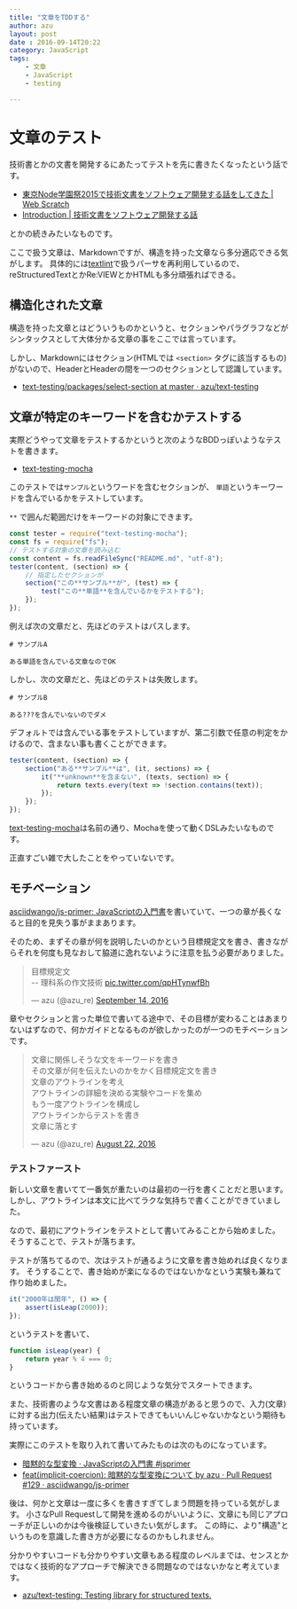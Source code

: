 ```yaml
---
title: "文章をTDDする"
author: azu
layout: post
date : 2016-09-14T20:22
category: JavaScript
tags:
    - 文章
    - JavaScript
    - testing

---
```


# 文章のテスト

技術書とかの文書を開発するにあたってテストを先に書きたくなったという話です。

- [東京Node学園祭2015で技術文書をソフトウェア開発する話をしてきた | Web Scratch](https://efcl.info/2015/11/07/nodefest-2015/)
- [Introduction | 技術文書をソフトウェア開発する話](https://azu.gitbooks.io/nodefest-technical-writing/content/)

とかの続きみたいなものです。

ここで扱う文章は、Markdownですが、構造を持った文章なら多分適応できる気がします。
具体的には[textlint](https://github.com/textlint/textlint "textlint")で扱うパーサを再利用しているので、reStructuredTextとかRe:VIEWとかHTMLも多分頑張ればできる。

## 構造化された文章

構造を持った文章とはどういうものかというと、セクションやパラグラフなどがシンタックスとして大体分かる文章の事をここでは言っています。

しかし、Markdownにはセクション(HTMLでは `<section>` タグに該当するもの)がないので、HeaderとHeaderの間を一つのセクションとして認識しています。

- [text-testing/packages/select-section at master · azu/text-testing](https://github.com/azu/text-testing/tree/master/packages/select-section "text-testing/packages/select-section at master · azu/text-testing")

## 文章が特定のキーワードを含むかテストする

実際どうやって文章をテストするかというと次のようなBDDっぽいようなテストを書きます。

- [text-testing-mocha](https://github.com/azu/text-testing/tree/master/packages/text-testing-mocha "text-testing-mocha")

このテストでは`サンプル`というワードを含むセクションが、
`単語`というキーワードを含んでいるかをテストしています。

`**` で囲んだ範囲だけをキーワードの対象にできます。

```js
const tester = require("text-testing-mocha");
const fs = require("fs");
// テストする対象の文章を読み込む
const content = fs.readFileSync("README.md", "utf-8");
tester(content, (section) => {
    // 指定したセクションが
    section("この**サンプル**が", (test) => {
        test("この**単語**を含んでいるかをテストする");
    });
});
```

例えば次の文章だと、先ほどのテストはパスします。

```
# サンプルA

ある単語を含んでいる文章なのでOK
```

しかし、次の文章だと、先ほどのテストは失敗します。

```
# サンプルB

ある???を含んでいないのでダメ
```

デフォルトでは含んでいる事をテストしていますが、第二引数で任意の判定をかけるので、含まない事も書くことができます。

```js
tester(content, (section) => {
    section("ある**サンプル**は", (it, sections) => {
        it("**unknown**を含まない", (texts, section) => {
            return texts.every(text => !section.contains(text));
        });
    });
});
```

[text-testing-mocha](https://github.com/azu/text-testing/tree/master/packages/text-testing-mocha "text-testing-mocha")は名前の通り、Mochaを使って動くDSLみたいなものです。

正直すごい雑で大したことをやっていないです。

## モチベーション

[asciidwango/js-primer: JavaScriptの入門書](https://github.com/asciidwango/js-primer "asciidwango/js-primer: JavaScriptの入門書")を書いていて、一つの章が長くなると目的を見失う事がままあります。

そのため、まずその章が何を説明したいのかという目標規定文を書き、書きながらそれを何度も見なおして脇道に逸れないように注意を払う必要がありました。

<blockquote class="twitter-tweet" data-lang="en"><p lang="ja" dir="ltr">目標規定文<br>-- 理科系の作文技術 <a href="https://t.co/qpHTynwfBh">pic.twitter.com/qpHTynwfBh</a></p>&mdash; azu (@azu_re) <a href="https://twitter.com/azu_re/status/776034638942707712">September 14, 2016</a></blockquote>
<script async src="//platform.twitter.com/widgets.js" charset="utf-8"></script>

章やセクションと言った単位で書いてる途中で、その目標が変わることはあまりないはずなので、何かガイドとなるものが欲しかったのが一つのモチベーションです。

<blockquote class="twitter-tweet" data-lang="en"><p lang="ja" dir="ltr">文章に関係しそうな文をキーワードを書き<br>その文章が何を伝えたいのかをかく目標規定文を書き<br>文章のアウトラインを考え<br>アウトラインの詳細を決める実験やコードを集め<br>もう一度アウトラインを構成し<br>アウトラインからテストを書き<br>文章に落とす</p>&mdash; azu (@azu_re) <a href="https://twitter.com/azu_re/status/767584331875311617">August 22, 2016</a></blockquote>
<script async src="//platform.twitter.com/widgets.js" charset="utf-8"></script>


### テストファースト

新しい文章を書いてて一番気が重たいのは最初の一行を書くことだと思います。
しかし、アウトラインは本文に比べてラクな気持ちで書くことができていました。

なので、最初にアウトラインをテストとして書いてみることから始めました。
そうすることで、テストが落ちます。

テストが落ちてるので、次はテストが通るように文章を書き始めれば良くなります。
そうすることで、書き始めが楽になるのではないかなという実験も兼ねて作り始めました。

```js
it("2000年は閏年", () => {
	assert(isLeap(2000));
});
```

というテストを書いて、

```js
function isLeap(year) {
	return year % 4 === 0;
}
```

というコードから書き始めるのと同じような気分でスタートできます。

また、技術書のような文書はある程度文章の構造があると思うので、入力(文章)に対する出力(伝えたい結果)はテストできてもいいんじゃないかなという期待も持っています。

実際にこのテストを取り入れて書いてみたものは次のものになっています。

- [暗黙的な型変換 · JavaScriptの入門書 #jsprimer](https://jsprimer.net/basic/implicit-coercion/ "暗黙的な型変換 · JavaScriptの入門書 #jsprimer")
- [feat(implicit-coercion): 暗黙的な型変換について by azu · Pull Request #129 · asciidwango/js-primer](https://github.com/asciidwango/js-primer/pull/129 "feat(implicit-coercion): 暗黙的な型変換について by azu · Pull Request #129 · asciidwango/js-primer")

後は、何かと文章は一度に多くを書きすぎてしまう問題を持っている気がします。
小さなPull Requestして開発を進めるのがいいように、文章にも同じアプローチが正しいのかは今後検証していきたい気がします。
この時に、より"構造"というものを意識した書き方が必要になるのかもしれません。

分かりやすいコードも分かりやすい文章もある程度のレベルまでは、センスとかではなく技術的なアプローチで解決できる問題なのではないかなと考えています。

- [azu/text-testing: Testing library for structured texts.](https://github.com/azu/text-testing "azu/text-testing: Testing library for structured texts.")

